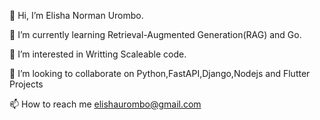 👋 Hi, I’m Elisha Norman Urombo.

🌱 I’m currently learning Retrieval-Augmented Generation(RAG) and Go.

👀 I’m interested in Writting Scaleable code.

💞️ I’m looking to collaborate on Python,FastAPI,Django,Nodejs and Flutter Projects

📫 How to reach me elishaurombo@gmail.com
